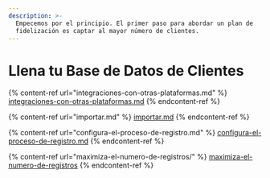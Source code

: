```yaml
---
description: >-
  Empecemos por el principio. El primer paso para abordar un plan de
  fidelización es captar al mayor número de clientes.
---
```


# Llena tu Base de Datos de Clientes

{% content-ref url="integraciones-con-otras-plataformas.md" %}
[integraciones-con-otras-plataformas.md](integraciones-con-otras-plataformas.md)
{% endcontent-ref %}

{% content-ref url="importar.md" %}
[importar.md](importar.md)
{% endcontent-ref %}

{% content-ref url="configura-el-proceso-de-registro.md" %}
[configura-el-proceso-de-registro.md](configura-el-proceso-de-registro.md)
{% endcontent-ref %}

{% content-ref url="maximiza-el-numero-de-registros/" %}
[maximiza-el-numero-de-registros](maximiza-el-numero-de-registros/)
{% endcontent-ref %}

